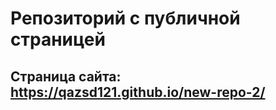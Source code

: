 # Репозиторий с публичной страницей
## Страница сайта: https://qazsd121.github.io/new-repo-2/
<!--Здесь будет ссылка на публичную страницу>